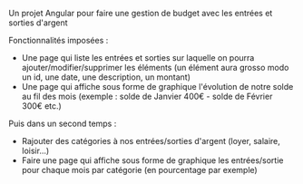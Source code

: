 Un projet Angular pour faire une gestion de budget avec les entrées et sorties d'argent

Fonctionnalités imposées :
  - Une page qui liste les entrées et sorties sur laquelle on pourra ajouter/modifier/supprimer les éléments (un élément aura grosso modo un id, une date, une description, un montant)
  - Une page qui affiche sous forme de graphique l'évolution de notre solde au fil des mois (exemple : solde de Janvier 400€ - solde de Février 300€ etc.)

 Puis dans un second temps :
  - Rajouter des catégories à nos entrées/sorties d'argent (loyer, salaire, loisir...)
  - Faire une page qui affiche sous forme de graphique les entrées/sortie pour chaque mois par catégorie (en pourcentage par exemple)